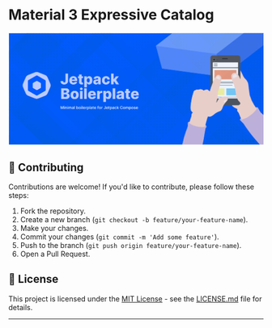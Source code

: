 # Material 3 Expressive Catalog

![banner.png](banner.png)


## 🤝 Contributing

Contributions are welcome! If you'd like to contribute, please follow these steps:
1.  Fork the repository.
2.  Create a new branch (`git checkout -b feature/your-feature-name`).
3.  Make your changes.
4.  Commit your changes (`git commit -m 'Add some feature'`).
5.  Push to the branch (`git push origin feature/your-feature-name`).
6.  Open a Pull Request.

## 📝 License

This project is licensed under the [MIT License](LICENSE.md) - see the [LICENSE.md](LICENSE.md) file for details.

---
